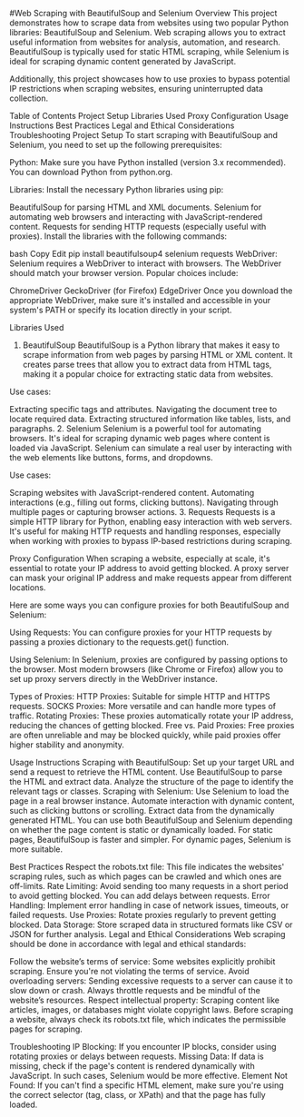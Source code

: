 #Web Scraping with BeautifulSoup and Selenium
Overview
This project demonstrates how to scrape data from websites using two popular Python libraries: BeautifulSoup and Selenium. Web scraping allows you to extract useful information from websites for analysis, automation, and research. BeautifulSoup is typically used for static HTML scraping, while Selenium is ideal for scraping dynamic content generated by JavaScript.

Additionally, this project showcases how to use proxies to bypass potential IP restrictions when scraping websites, ensuring uninterrupted data collection.

Table of Contents
Project Setup
Libraries Used
Proxy Configuration
Usage Instructions
Best Practices
Legal and Ethical Considerations
Troubleshooting
Project Setup
To start scraping with BeautifulSoup and Selenium, you need to set up the following prerequisites:

Python: Make sure you have Python installed (version 3.x recommended). You can download Python from python.org.

Libraries: Install the necessary Python libraries using pip:

BeautifulSoup for parsing HTML and XML documents.
Selenium for automating web browsers and interacting with JavaScript-rendered content.
Requests for sending HTTP requests (especially useful with proxies).
Install the libraries with the following commands:

bash
Copy
Edit
pip install beautifulsoup4 selenium requests
WebDriver: Selenium requires a WebDriver to interact with browsers. The WebDriver should match your browser version. Popular choices include:

ChromeDriver
GeckoDriver (for Firefox)
EdgeDriver
Once you download the appropriate WebDriver, make sure it's installed and accessible in your system's PATH or specify its location directly in your script.

Libraries Used
1. BeautifulSoup
BeautifulSoup is a Python library that makes it easy to scrape information from web pages by parsing HTML or XML content. It creates parse trees that allow you to extract data from HTML tags, making it a popular choice for extracting static data from websites.

Use cases:

Extracting specific tags and attributes.
Navigating the document tree to locate required data.
Extracting structured information like tables, lists, and paragraphs.
2. Selenium
Selenium is a powerful tool for automating browsers. It's ideal for scraping dynamic web pages where content is loaded via JavaScript. Selenium can simulate a real user by interacting with the web elements like buttons, forms, and dropdowns.

Use cases:

Scraping websites with JavaScript-rendered content.
Automating interactions (e.g., filling out forms, clicking buttons).
Navigating through multiple pages or capturing browser actions.
3. Requests
Requests is a simple HTTP library for Python, enabling easy interaction with web servers. It's useful for making HTTP requests and handling responses, especially when working with proxies to bypass IP-based restrictions during scraping.

Proxy Configuration
When scraping a website, especially at scale, it's essential to rotate your IP address to avoid getting blocked. A proxy server can mask your original IP address and make requests appear from different locations.

Here are some ways you can configure proxies for both BeautifulSoup and Selenium:

Using Requests: You can configure proxies for your HTTP requests by passing a proxies dictionary to the requests.get() function.

Using Selenium: In Selenium, proxies are configured by passing options to the browser. Most modern browsers (like Chrome or Firefox) allow you to set up proxy servers directly in the WebDriver instance.

Types of Proxies:
HTTP Proxies: Suitable for simple HTTP and HTTPS requests.
SOCKS Proxies: More versatile and can handle more types of traffic.
Rotating Proxies: These proxies automatically rotate your IP address, reducing the chances of getting blocked.
Free vs. Paid Proxies: Free proxies are often unreliable and may be blocked quickly, while paid proxies offer higher stability and anonymity.

Usage Instructions
Scraping with BeautifulSoup:
Set up your target URL and send a request to retrieve the HTML content.
Use BeautifulSoup to parse the HTML and extract data.
Analyze the structure of the page to identify the relevant tags or classes.
Scraping with Selenium:
Use Selenium to load the page in a real browser instance.
Automate interaction with dynamic content, such as clicking buttons or scrolling.
Extract data from the dynamically generated HTML.
You can use both BeautifulSoup and Selenium depending on whether the page content is static or dynamically loaded. For static pages, BeautifulSoup is faster and simpler. For dynamic pages, Selenium is more suitable.

Best Practices
Respect the robots.txt file: This file indicates the websites' scraping rules, such as which pages can be crawled and which ones are off-limits.
Rate Limiting: Avoid sending too many requests in a short period to avoid getting blocked. You can add delays between requests.
Error Handling: Implement error handling in case of network issues, timeouts, or failed requests.
Use Proxies: Rotate proxies regularly to prevent getting blocked.
Data Storage: Store scraped data in structured formats like CSV or JSON for further analysis.
Legal and Ethical Considerations
Web scraping should be done in accordance with legal and ethical standards:

Follow the website’s terms of service: Some websites explicitly prohibit scraping. Ensure you're not violating the terms of service.
Avoid overloading servers: Sending excessive requests to a server can cause it to slow down or crash. Always throttle requests and be mindful of the website’s resources.
Respect intellectual property: Scraping content like articles, images, or databases might violate copyright laws.
Before scraping a website, always check its robots.txt file, which indicates the permissible pages for scraping.

Troubleshooting
IP Blocking: If you encounter IP blocks, consider using rotating proxies or delays between requests.
Missing Data: If data is missing, check if the page's content is rendered dynamically with JavaScript. In such cases, Selenium would be more effective.
Element Not Found: If you can't find a specific HTML element, make sure you're using the correct selector (tag, class, or XPath) and that the page has fully loaded.
